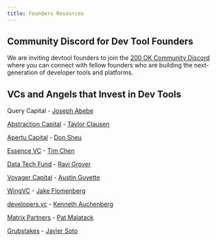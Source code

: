 ```yaml
---
title: Founders Resources
---
```


## Community Discord for Dev Tool Founders

We are inviting devtool founders to join the [200 OK Community Discord](https://discord.gg/bNZpPMd2F6) where you can connect with fellow founders who are building the next-generation of developer tools and platforms.

## VCs and Angels that Invest in Dev Tools

Query Capital - [Joseph Abebe](https://www.linkedin.com/in/joseph-abebe-528a0023/)

[Abstraction Capital](https://abstraction.vc/) - [Taylor Clausen](https://www.linkedin.com/in/tclauson/)

[Apertu Capital](https://apertucapital.com/) - [Don Sheu](https://www.linkedin.com/in/donsheu/)

[Essence VC](https://www.essencevc.fund/) - [Tim Chen](https://www.linkedin.com/in/timchen/)

[Data Tech Fund](https://www.datatech.fund/) - [Ravi Grover](https://www.linkedin.com/in/ravig/)

[Voyager Capital](https://www.voyagercapital.com/) - [Austin Guyette](https://www.linkedin.com/in/austinguyette/)

[WingVC](https://www.wing.vc) - [Jake Flomenberg](https://www.linkedin.com/in/jacobflomenberg/)

[developers.vc](https://developers.vc) - [Kenneth Auchenberg](https://www.linkedin.com/in/auchenberg/)

[Matrix Partners](https://matrixpartners.com) - [Pat Malatack](https://www.linkedin.com/in/patrickmalatack/)

[Grubstakes](https://www.grubstakes.vc) - [Javier Soto](https://www.linkedin.com/in/sotoseattle/)
